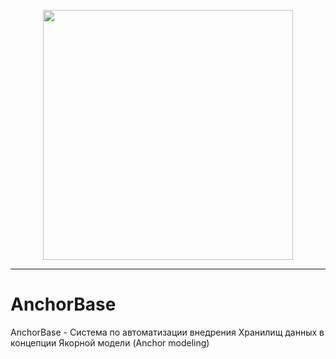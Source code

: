 <p align="center">
<img width="400" src="https://user-images.githubusercontent.com/57846789/146906105-443f8e0d-b9a9-49c3-b96e-12dc814c983f.png"/>
</p>

---

# AnchorBase
AnchorBase - Система по автоматизации внедрения Хранилищ данных в концепции Якорной модели (Anchor modeling)
